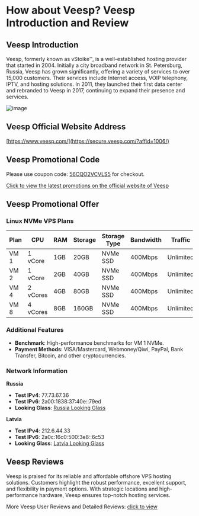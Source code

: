 # How about Veesp? Veesp Introduction and Review

## Veesp Introduction
Veesp, formerly known as vStoike™, is a well-established hosting provider that started in 2004. Initially a city broadband network in St. Petersburg, Russia, Veesp has grown significantly, offering a variety of services to over 15,000 customers. Their services include Internet access, VOIP telephony, IPTV, and hosting solutions. In 2011, they launched their first data center and rebranded to Veesp in 2017, continuing to expand their presence and services.

![image](https://github.com/asmsijaa/Veesp/assets/169753611/3abb4a35-c9c3-4a85-982a-fda9a68506fe)

## Veesp Official Website Address
[https://www.veesp.com/](https://secure.veesp.com/?affid=1006/)

## Veesp Promotional Code
Please use coupon code: [56CQO2VCVLS5](https://secure.veesp.com/?affid=1006) for checkout.

[Click to view the latest promotions on the official website of Veesp](https://secure.veesp.com/?affid=1006)

## Veesp Promotional Offer

### Linux NVMe VPS Plans

| Plan | CPU | RAM | Storage | Storage Type | Bandwidth | Traffic | Price | Purchase Link |
|------|-----|-----|---------|--------------|-----------|---------|-------|---------------|
| VM 1 | 1 vCore | 1GB | 20GB | NVMe SSD | 400Mbps | Unlimited | $5 Monthly | [Order Here](https://secure.veesp.com/?affid=1006) |
| VM 2 | 1 vCore | 2GB | 40GB | NVMe SSD | 400Mbps | Unlimited | $10 Monthly | [Order Here](https://secure.veesp.com/?affid=1006) |
| VM 4 | 2 vCores | 4GB | 80GB | NVMe SSD | 400Mbps | Unlimited | $20 Monthly | [Order Here](https://secure.veesp.com/?affid=1006) |
| VM 8 | 4 vCores | 8GB | 160GB | NVMe SSD | 400Mbps | Unlimited | $40 Monthly | [Order Here](https://secure.veesp.com/?affid=1006) |

### Additional Features

- **Benchmark**: High-performance benchmarks for VM 1 NVMe.
- **Payment Methods**: VISA/Mastercard, Webmoney/Qiwi, PayPal, Bank Transfer, Bitcoin, and other cryptocurrencies.

### Network Information

**Russia**
- **Test IPv4**: 77.73.67.36
- **Test IPv6**: 2a00:1838:37:40e::79ed
- **Looking Glass**: [Russia Looking Glass](http://ru-lg.veesp.com/)

**Latvia**
- **Test IPv4**: 212.6.44.33
- **Test IPv6**: 2a0c:16c0:500:3e8::6c53
- **Looking Glass**: [Latvia Looking Glass](http://lv-lg.veesp.com/)

## Veesp Reviews
Veesp is praised for its reliable and affordable offshore VPS hosting solutions. Customers highlight the robust performance, excellent support, and flexibility in payment options. With strategic locations and high-performance hardware, Veesp ensures top-notch hosting services.

More Veesp User Reviews and Detailed Reviews: [click to view](https://secure.veesp.com/?affid=1006)
